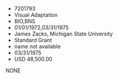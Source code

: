 * 7201793
* Visual Adaptation
* BIO,BNS
* 01/01/1972,03/31/1975
* James Zacks, Michigan State University
* Standard Grant
*   name not available
* 03/31/1975
* USD 48,500.00

NONE